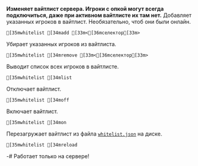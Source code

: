 **Изменяет вайтлист сервера. Игроки с опкой могут всегда подключиться, даже при активном вайтлисте их там нет.**
Добавляет указанных игроков в вайтлист. Необязательно, чтоб они были онлайн.
```ansi
[35mwhitelist [34madd [33m<[36mселектор[33m>
```
Убирает указанных игроков из вайтлиста.
```ansi
[35mwhitelist [34mremove [33m<[36mселектор[33m>
```
Выводит список всех игроков в вайтлисте.
```ansi
[35mwhitelist [34mlist
```
Отключает вайтлист.
```ansi
[35mwhitelist [34moff
```
Включает вайтлист.
```ansi
[35mwhitelist [34mon
```
Перезагружает вайтлист из файла [`whitelist.json`](https://minecraft.wiki/w/Whitelist.json) на диске.
```ansi
[35mwhitelist [34mreload
```
-# Работает только на сервере!